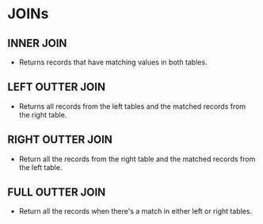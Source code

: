# JOINs

## INNER JOIN

- Returns records that have matching values in both tables.

## LEFT OUTTER JOIN

- Returns all records from the left tables and the matched records from the right table.

## RIGHT OUTTER JOIN

- Return all the records from the right table and the matched records from the left table.

## FULL OUTTER JOIN

- Return all the records when there's a match in either left or right tables.
